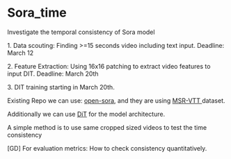 # Sora_time

Investigate the temporal consistency of Sora model

1.⁠ ⁠Data scouting: Finding >=15 seconds video including text input. Deadline: March 12

2.⁠ ⁠⁠Feature Extraction: Using 16x16 patching to extract video features to input DIT. Deadline: March 20th

3.⁠ ⁠⁠DIT training starting in March 20th.


Existing Repo we can use:
[open-sora](https://github.com/hpcaitech/Open-Sora), and they are using [MSR-VTT
](https://cove.thecvf.com/datasets/839) dataset.

Additionally we can use [DiT](https://github.com/facebookresearch/DiT) for the model architecture.

A simple method is to use same cropped sized videos to test the time consistency



[GD] For evaluation metrics: How to check consistency quantitatively. 


